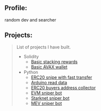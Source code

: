 ## Profile:
random dev and searcher

## Projects:
> List of projects I have built.
> - Solidity
>   - [Basic stacking rewards](https://github.com/0xHumban/0xHumban/blob/main/PROJECTS.md#basic-stacking-rewards)
>   - [Basic AVAX wallet](https://github.com/0xHumban/0xHumban/blob/main/PROJECTS.md#basic-avax-wallet)
> - Python
>   - [ERC20 snipe with fast transfer](https://github.com/0xHumban/0xHumban/blob/main/PROJECTS.md#erc20-snipe-with-fast-transfer)
>   - [Arduino read data](https://github.com/0xHumban/0xHumban/blob/main/PROJECTS.md#arduino-read-data)
>   - [ERC20 buyers address collector](https://github.com/0xHumban/0xHumban/blob/main/PROJECTS.md#erc20-buyers-address-collector)
>   - [EVM sniper bot](https://github.com/0xHumban/0xHumban/blob/main/PROJECTS.md#evm-sniper-bot)
>   - [Starknet sniper bot](https://github.com/0xHumban/0xHumban/blob/main/PROJECTS.md#starknet-sniper-bot)
>   - [MEV sniper bot](https://github.com/0xHumban/0xHumban/blob/main/PROJECTS.md#mev-sniper-bot)


 

